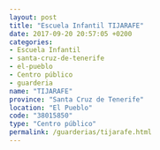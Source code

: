 ```yaml
---
layout: post
title: "Escuela Infantil TIJARAFE"
date: 2017-09-20 20:57:05 +0200
categories:
- Escuela Infantil
- santa-cruz-de-tenerife
- el-pueblo
- Centro público
- guarderia
name: "TIJARAFE"
province: "Santa Cruz de Tenerife"
location: "El Pueblo"
code: "38015850"
type: "Centro público"
permalink: /guarderias/tijarafe.html
---
```

